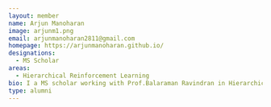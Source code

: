 ```yaml
---
layout: member
name: Arjun Manoharan
image: arjunm1.png
email: arjunmanoharan2811@gmail.com
homepage: https://arjunmanoharan.github.io/
designations:
  - MS Scholar
areas:
  - Hierarchical Reinforcement Learning 
bio: I a MS scholar working with Prof.Balaraman Ravindran in Hierarchical Reinforcement Learning. Prior to this I  was with Verizon Data Services India(VDSI) for two years.  During my stay at VDSI I worked on the qualification engine to qualify verizon products for wireline customers.
type: alumni
---
```

